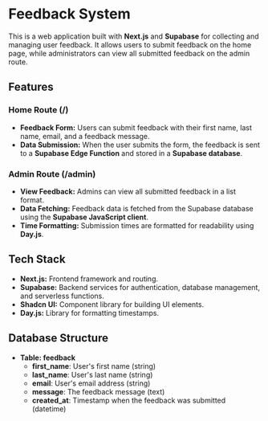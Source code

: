 # Feedback System

This is a web application built with **Next.js** and **Supabase** for collecting and managing user feedback. It allows users to submit feedback on the home page, while administrators can view all submitted feedback on the admin route.

## Features

### Home Route (/)
- **Feedback Form:** Users can submit feedback with their first name, last name, email, and a feedback message.
- **Data Submission:** When the user submits the form, the feedback is sent to a **Supabase Edge Function** and stored in a **Supabase database**.

### Admin Route (/admin)
- **View Feedback:** Admins can view all submitted feedback in a list format.
- **Data Fetching:** Feedback data is fetched from the Supabase database using the **Supabase JavaScript client**.
- **Time Formatting:** Submission times are formatted for readability using **Day.js**.

## Tech Stack
- **Next.js:** Frontend framework and routing.
- **Supabase:** Backend services for authentication, database management, and serverless functions.
- **Shadcn UI:** Component library for building UI elements.
- **Day.js:** Library for formatting timestamps.

## Database Structure
- **Table: feedback**
  - **first_name**: User's first name (string)
  - **last_name**: User's last name (string)
  - **email**: User's email address (string)
  - **message**: The feedback message (text)
  - **created_at**: Timestamp when the feedback was submitted (datetime)